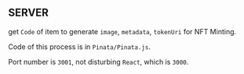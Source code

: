 ## SERVER
get `Code` of item to generate `image`, `metadata`, `tokenUri` for NFT Minting.

Code of this process is in `Pinata/Pinata.js`.

Port number is `3001`, not disturbing `React`, which is `3000`.
